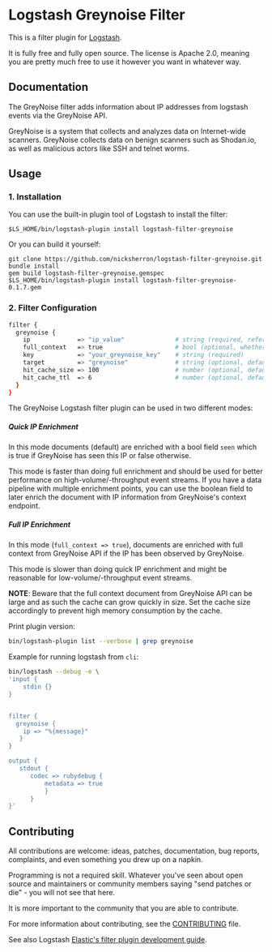 # Logstash Greynoise Filter 
This is a filter plugin for [Logstash](https://github.com/elastic/logstash).

It is fully free and fully open source. The license is Apache 2.0, meaning you are pretty much free to use it however you want in whatever way.

## Documentation

The GreyNoise filter adds information about IP addresses from logstash events via the GreyNoise API.

GreyNoise is a system that collects and analyzes data on Internet-wide scanners.
GreyNoise collects data on benign scanners such as Shodan.io, as well as malicious actors like SSH and telnet worms.

## Usage
### 1. Installation
You can use the built-in plugin tool of Logstash to install the filter:
```
$LS_HOME/bin/logstash-plugin install logstash-filter-greynoise
```

Or you can build it yourself:
```
git clone https://github.com/nicksherron/logstash-filter-greynoise.git
bundle install
gem build logstash-filter-greynoise.gemspec
$LS_HOME/bin/logstash-plugin install logstash-filter-greynoise-0.1.7.gem
```

### 2. Filter Configuration

```sh
filter {
  greynoise {
    ip             => "ip_value"              # string (required, reference to ip address field)
    full_context   => true                    # bool (optional, whether to use context lookup, default false)
    key            => "your_greynoise_key"    # string (required)
    target         => "greynoise"             # string (optional, default = greynoise)
    hit_cache_size => 100                     # number (optional, default = 0)
    hit_cache_ttl  => 6                       # number (optional, default = 60) 
  }
}
```
The GreyNoise Logstash filter plugin can be used in two different modes:

##### Quick IP Enrichment
In this mode documents (default) are enriched with a bool field `seen` which is true if GreyNoise has seen this IP or false otherwise. 

This mode is faster than doing full enrichment and should be used for better performance on high-volume/-throughput event streams.
If you have a data pipeline with multiple enrichment points, you can use the boolean field to later enrich the document with IP information from GreyNoise's context endpoint.

##### Full IP Enrichment

In this mode (`full_context => true`), documents are enriched with full context from GreyNoise API if the IP has been observed by GreyNoise. 

This mode is slower than doing quick IP enrichment and might be reasonable for low-volume/-throughput event streams. 

**NOTE**: Beware that the full context document from GreyNoise API can be large and as such the cache can grow quickly in size. Set the cache size accordingly to prevent high memory consumption by the cache.

Print plugin version:

``` bash
bin/logstash-plugin list --verbose | grep greynoise
```

Example for running logstash from `cli`:

``` bash
bin/logstash --debug -e \
'input {
    stdin {}
}


filter {
  greynoise {
    ip => "%{message}"
   }
}

output {
   stdout {
      codec => rubydebug {
          metadata => true
          }
      }
}'
```



## Contributing

All contributions are welcome: ideas, patches, documentation, bug reports, complaints, and even something you drew up on a napkin.

Programming is not a required skill. Whatever you've seen about open source and maintainers or community members  saying "send patches or die" - you will not see that here.

It is more important to the community that you are able to contribute.

For more information about contributing, see the [CONTRIBUTING](https://github.com/elasticsearch/logstash/blob/master/CONTRIBUTING.md) file.

See also Logstash [Elastic's filter plugin development guide](https://www.elastic.co/guide/en/logstash/current/filter-new-plugin.html).